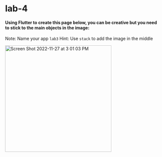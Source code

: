 # lab-4

#### Using Flutter to create this page below, you can be creative but you need to stick to the main objects in the image:

Note: Name your app `lab3`
Hint: Use `stack` to add the image in the middle

<img width="346" alt="Screen Shot 2022-11-27 at 3 01 03 PM" src="https://user-images.githubusercontent.com/74452750/204134207-3497c86b-9523-4219-a23a-d86c1d82db40.png">
